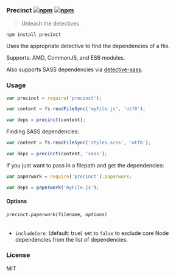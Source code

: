 ### Precinct [![npm](http://img.shields.io/npm/v/module-definition.svg)](https://npmjs.org/package/precinct) [![npm](http://img.shields.io/npm/dm/precinct.svg)](https://npmjs.org/package/precinct)

> Unleash the detectives

`npm install precinct`

Uses the appropriate detective to find the dependencies of a file.

Supports: AMD, CommonJS, and ES6 modules.

Also supports SASS dependencies via [detective-sass](https://github.com/mrjoelkemp/node-detective-sass).

### Usage

```js
var precinct = require('precinct');

var content = fs.readFileSync('myFile.js', 'utf8');

var deps = precinct(content);
```

Finding SASS dependencies:

```js
var content = fs.readFileSync('styles.scss', 'utf8');

var deps = precinct(content, 'sass');

```

If you just want to pass in a filepath and get the dependencies:

```js
var paperwork = require('precinct').paperwork;

var deps = paperwork('myFile.js');
```

#### Options

###### `precinct.paperwork(filename, options)`

* `includeCore`: (default: true) set to `false` to exclude core Node dependencies from the list of dependencies.

### License

MIT
